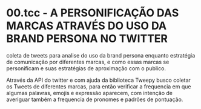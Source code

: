 # 00.tcc - A PERSONIFICAÇÃO DAS MARCAS ATRAVÉS DO USO DA BRAND PERSONA NO TWITTER
coleta de tweets para analise do uso da brand persona enquanto estratégia de comunicação por diferentes marcas, e como essas marcas se personificam e suas estratégias de aproximação com o publico.

Através da API do twitter e com ajuda da biblioteca Tweepy busco coletar os Tweets de diferentes marcas, para então verificar 
a frequencia em que algumas palavras, emojis e expressão aparecem, com intenção de averiguar também a frequencia de pronomes 
e padrões de pontuação.
